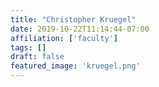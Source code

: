 ```yaml
---
title: "Christopher Kruegel"
date: 2019-10-22T11:14:44-07:00
affiliation: ['faculty']
tags: []
draft: false
featured_image: 'kruegel.png'
---
```


